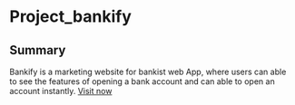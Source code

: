 # Project_bankify
## Summary
Bankify is a marketing website for bankist web App, where users can able to see the features of opening a bank account and can able to open an account instantly.
[Visit now](https://project-bankify.netlify.app)
